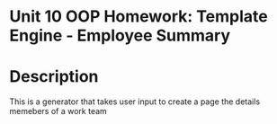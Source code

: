# Unit 10 OOP Homework: Template Engine - Employee Summary

# Description

This is a generator that takes user input to create a page the details memebers of a work team